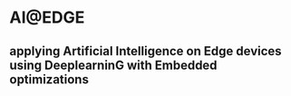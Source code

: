 # AI@EDGE

## applying Artificial Intelligence on Edge devices using DeeplearninG with Embedded optimizations

